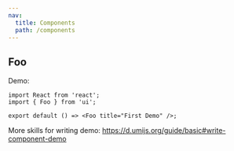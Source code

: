 ```yaml
---
nav:
  title: Components
  path: /components
---
```


## Foo

Demo:

```tsx
import React from 'react';
import { Foo } from 'ui';

export default () => <Foo title="First Demo" />;
```

More skills for writing demo: https://d.umijs.org/guide/basic#write-component-demo
